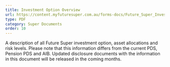 ```yaml
---
title: Investment Option Overview
url: https://content.myfuturesuper.com.au/forms-docs/Future_Super_Investment_Option_Overview.pdf
type: PDF
category: Super Documents
order: 10
---
```

A description of all Future Super investment option, asset allocations and risk levels. Please note that this information differs from the current PDS, Pension PDS and AIB. Updated disclosure documents with the information in this document will be released in the coming months.